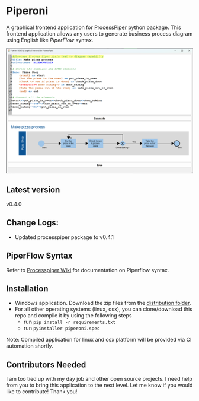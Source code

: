 # Piperoni

A graphical frontend application for [ProcessPiper](https://github.com/csgoh/processpiper) python package. This frontend application allows any users to generate business process diagram using English like *PiperFlow* syntax.

![Showcase](https://github.com/csgoh/Piperino/blob/main/images/showcase02.png)

## Latest version
v0.4.0

## Change Logs:
* Updated processpiper package to v0.4.1

## PiperFlow Syntax
Refer to [Processpiper Wiki](https://github.com/csgoh/processpiper/wiki/Usage-Documentation) for documentation on Piperflow syntax.

## Installation
* Windows application. Download the zip files from the [distribution folder](https://github.com/csgoh/Piperoni/tree/main/dist).
* For all other operating systems (linux, osx), you can clone/download this repo and compile it by using the following steps
  * run `pip install -r requirements.txt`
  * run `pyinstaller piperoni.spec`

Note: Compiled application for linux and osx platform will be provided via CI automation shortly.


## Contributors Needed 
I am too tied up with my day job and other open source projects. I need help from you to bring this application to the next level. Let me know if you would like to contribute! Thank you!
